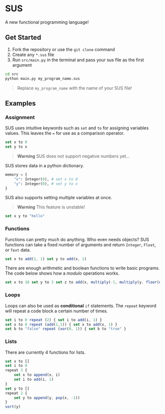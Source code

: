 # SUS

A new functional programming language!

## Get Started

1. Fork the repository or use the `git clone` command
2. Create any `*.sus` file
3. Run `src/main.py` in the terminal and pass your sus file as the first argument

```sh
cd src
python main.py my_program_name.sus
```
> Replace `my_program_name` with the name of your SUS file!

## Examples

### Assignment

SUS uses intuitive keywords such as `set` and `to` for assigning variables values. This leaves the `=` for use as a comparison operator.

```js
set x to 0
set y to x
```

> **Warning** SUS does not support negative numbers yet...

SUS stores data in a python dictionary.

```py
memory = {
    "x": Integer(0), # set x to 0
    "y": Integer(0), # set y to x
}
```

SUS also supports setting multiple variables at once. 
> **Warning** This feature is unstable!

```js
set x y to "hello"
```

### Functions

Functions can pretty much do anything. Who even needs objects? SUS functions can take a fixed number of arguments and return `Integer`, `Float`, or `Text` data.

```js
set x to add(1, 1) set y to add(x, 1)
```

There are enough arithmetic and boolean functions to write basic programs. The code below shows how a *modulo* operations works.

```js
set x to 10 set y to 3 set z to add(x, multiply(-1, multiply(y, floor(multiply(x, power(y, -1))))))
```

### Loops

Loops can also be used as **conditional** `if` statements. The `repeat` keyword will repeat a code block a certain number of times.

```js
set i to 0 repeat (2) { set i to add(i, 1) }
set x to 0 repeat (add(1,1)) { set x to add(x, 1) }
set b to "false" repeat (xor(0, 1)) { set b to "true" }
```

### Lists

There are currently 4 functions for lists.

```js
set x to []
set i to 0
repeat 3 {
    set x to append(x, i)
    set i to add(i, 1)
}
set y to []
repeat 2 {
    set y to append(y, pop(x, -1))
}
sort(y)
```